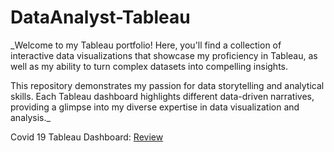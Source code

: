 # DataAnalyst-Tableau

_Welcome to my Tableau portfolio! Here, you'll find a collection of interactive data visualizations that showcase my proficiency in Tableau, as well as my ability to turn complex datasets into compelling insights.

This repository demonstrates my passion for data storytelling and analytical skills. Each Tableau dashboard highlights different data-driven narratives, providing a glimpse into my diverse expertise in data visualization and analysis._

Covid 19 Tableau Dashboard: [Review](https://public.tableau.com/app/profile/swati.patel8127/viz/Covid19Dashboard_16904225452400/Dashboard1)
